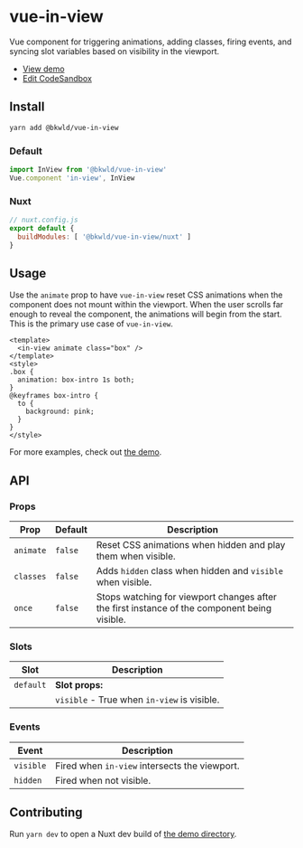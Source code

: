 # vue-in-view

Vue component for triggering animations, adding classes, firing events, and syncing slot variables based on visibility in the viewport.

- [View demo](https://vue-in-view.netlify.app)
- [Edit CodeSandbox](https://githubbox.com/BKWLD/vue-in-view)

## Install

```sh
yarn add @bkwld/vue-in-view
```

### Default

```js
import InView from '@bkwld/vue-in-view'
Vue.component 'in-view', InView
```

### Nuxt

```js
// nuxt.config.js
export default {
  buildModules: [ '@bkwld/vue-in-view/nuxt' ]
}
```

## Usage

Use the `animate` prop to have `vue-in-view` reset CSS animations when the component does not mount within the viewport.  When the user scrolls far enough to reveal the component, the animations will begin from the start. This is the primary use case of `vue-in-view`.

```vue
<template>
  <in-view animate class="box" />
</template>
<style>
.box {
  animation: box-intro 1s both;
}
@keyframes box-intro {
  to {
    background: pink;
  }
}
</style>
```

For more examples, check out [the demo](https://vue-in-view.netlify.app).

## API

### Props

| **Prop**    | **Default** | **Description**
|-------------|-------------|----------------
| `animate`   | `false`     | Reset CSS animations when hidden and play them when visible.
| `classes`   | `false`     | Adds `hidden` class when hidden and `visible` when visible.
| `once`      | `false`     | Stops watching for viewport changes after the first instance of the component being visible.

### Slots

| **Slot**    | **Description**
|-------------|----------------
| `default`   | **Slot props:**
|             | `visible` - True when `in-view` is visible.

### Events

| **Event**   | **Description**
|-------------|----------------
| `visible`   | Fired when `in-view` intersects the viewport.
| `hidden`    | Fired when not visible.


## Contributing

Run `yarn dev` to open a Nuxt dev build of [the demo directory](./demo).
